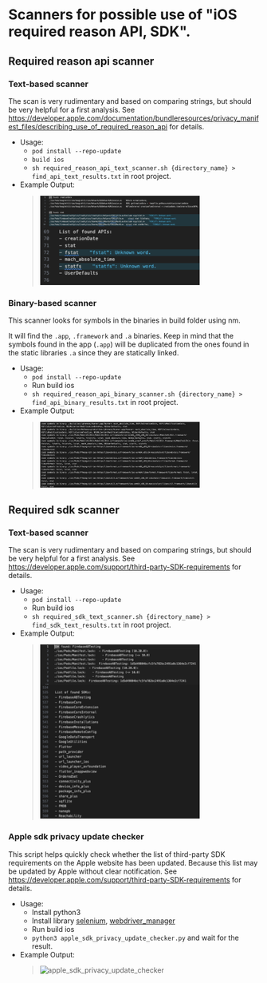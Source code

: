 # Scanners for possible use of "iOS required reason API, SDK".

## Required reason api scanner

### Text-based scanner

The scan is very rudimentary and based on comparing strings, but should be very helpful for a first analysis.
See https://developer.apple.com/documentation/bundleresources/privacy_manifest_files/describing_use_of_required_reason_api for details.

- Usage:
  - `pod install --repo-update`
  - `build ios`
  - `sh required_reason_api_text_scanner.sh {directory_name} > find_api_text_results.txt` in root project.
- Example Output:
  > <img src="./assets/images/required_reason_api_text_scanner.png" width="320">

### Binary-based scanner

This scanner looks for symbols in the binaries in build folder using nm.

It will find the `.app`, `.framework` and `.a` binaries. Keep in mind that the symbols found in the app (`.app`) will be duplicated from the ones found in the static libraries `.a` since they are statically linked.

- Usage:
  - `pod install --repo-update`
  - Run build ios
  - `sh required_reason_api_binary_scanner.sh {directory_name} > find_api_binary_results.txt` in root project.
- Example Output:
  > <img src="./assets/images/required_reason_api_binary_scanner.png" width="320">

## Required sdk scanner

### Text-based scanner

The scan is very rudimentary and based on comparing strings, but should be very helpful for a first analysis.
See https://developer.apple.com/support/third-party-SDK-requirements for details.

- Usage:
  - `pod install --repo-update`
  - Run build ios
  - `sh required_sdk_text_scanner.sh {directory_name} > find_sdk_text_results.txt` in root project.
- Example Output:
  > <img src="./assets/images/required_sdk_text_scanner.png" width="320">

### Apple sdk privacy update checker

This script helps quickly check whether the list of third-party SDK requirements on the Apple website has been updated. Because this list may be updated by Apple without clear notification.
See https://developer.apple.com/support/third-party-SDK-requirements for details.

- Usage:
  - Install python3
  - Install library [selenium](https://pypi.org/project/selenium/), [webdriver_manager](https://pypi.org/project/webdriver-manager/)
  - Run build ios
  - `python3 apple_sdk_privacy_update_checker.py` and wait for the result.
- Example Output:
  > ![apple_sdk_privacy_update_checker](https://github.com/monstar-lab-oss/flutter-apple-privacy-policy-related/assets/40161877/adf1b3c1-b8f1-4539-b738-c92ccfa98529)
